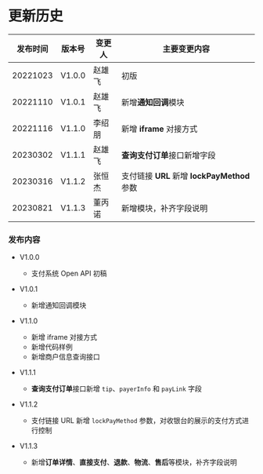 # 更新历史

| **发布时间** | **版本号** | **变更人** | **主要变更内容**                             |
| ------------ | ---------- | ---------- | -------------------------------------------- |
| 20221023     | V1.0.0     | 赵雄飞     | 初版                                         |
| 20221110     | V1.0.1     | 赵雄飞     | 新增**通知回调**模块                         |
| 20221116     | V1.1.0     | 李绍朋     | 新增 **iframe** 对接方式                     |
| 20230302     | V1.1.1     | 赵雄飞     | **查询支付订单**接口新增字段                 |
| 20230316     | V1.1.2     | 张恒杰     | 支付链接 **URL** 新增 **lockPayMethod** 参数 |
| 20230821     | V1.1.3     | 董丙诺     | 新增模块，补齐字段说明                       |

### 发布内容

- V1.0.0

  - 支付系统 Open API 初稿

- V1.0.1
  - 新增通知回调模块

* V1.1.0

  - 新增 iframe 对接方式
  - 新增代码样例
  - 新增商户信息查询接口

* V1.1.1

  - **查询支付订单**接口新增 `tip`、`payerInfo` 和 `payLink` 字段

* V1.1.2
  - 支付链接 URL 新增 `lockPayMethod` 参数，对收银台的展示的支付方式进行控制

* V1.1.3
  - 新增**订单详情**、**直接支付**、**退款**、**物流**、**售后**等模块，补齐字段说明